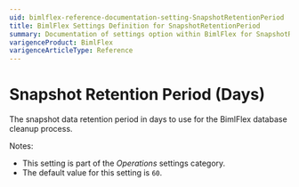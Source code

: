 ```yaml
---
uid: bimlflex-reference-documentation-setting-SnapshotRetentionPeriod
title: BimlFlex Settings Definition for SnapshotRetentionPeriod
summary: Documentation of settings option within BimlFlex for SnapshotRetentionPeriod
varigenceProduct: BimlFlex
varigenceArticleType: Reference
---
```


# Snapshot Retention Period (Days)

The snapshot data retention period in days to use for the BimlFlex database cleanup process.

Notes:

* This setting is part of the *Operations* settings category.
* The default value for this setting is `60`.
